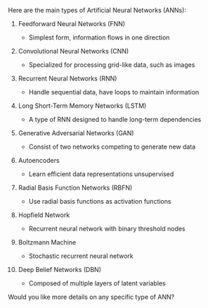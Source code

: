 Here are the main types of Artificial Neural Networks (ANNs):

1. Feedforward Neural Networks (FNN)
   - Simplest form, information flows in one direction

2. Convolutional Neural Networks (CNN)
   - Specialized for processing grid-like data, such as images

3. Recurrent Neural Networks (RNN)
   - Handle sequential data, have loops to maintain information

4. Long Short-Term Memory Networks (LSTM)
   - A type of RNN designed to handle long-term dependencies

5. Generative Adversarial Networks (GAN)
   - Consist of two networks competing to generate new data

6. Autoencoders
   - Learn efficient data representations unsupervised

7. Radial Basis Function Networks (RBFN)
   - Use radial basis functions as activation functions

8. Hopfield Network
   - Recurrent neural network with binary threshold nodes

9. Boltzmann Machine
   - Stochastic recurrent neural network

10. Deep Belief Networks (DBN)
    - Composed of multiple layers of latent variables

Would you like more details on any specific type of ANN?